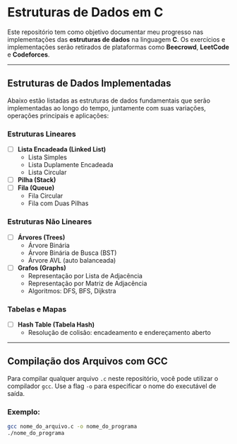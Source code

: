 # Estruturas de Dados em C

Este repositório tem como objetivo documentar meu progresso nas implementações das **estruturas de dados** na linguagem **C**. Os exercícios e implementações serão retirados de plataformas como **Beecrowd**, **LeetCode** e **Codeforces**.

---

## Estruturas de Dados Implementadas

Abaixo estão listadas as estruturas de dados fundamentais que serão implementadas ao longo do tempo, juntamente com suas variações, operações principais e aplicações:

### Estruturas Lineares
- [ ] **Lista Encadeada (Linked List)**
  - Lista Simples
  - Lista Duplamente Encadeada
  - Lista Circular
- [ ] **Pilha (Stack)**
- [ ] **Fila (Queue)**
  - Fila Circular
  - Fila com Duas Pilhas

### Estruturas Não Lineares
- [ ] **Árvores (Trees)**
  - Árvore Binária
  - Árvore Binária de Busca (BST)
  - Árvore AVL (auto balanceada)
- [ ] **Grafos (Graphs)**
  - Representação por Lista de Adjacência
  - Representação por Matriz de Adjacência
  - Algoritmos: DFS, BFS, Dijkstra

### Tabelas e Mapas
- [ ] **Hash Table (Tabela Hash)**
  - Resolução de colisão: encadeamento e endereçamento aberto



---

## Compilação dos Arquivos com GCC

Para compilar qualquer arquivo `.c` neste repositório, você pode utilizar o compilador `gcc`. Use a flag `-o` para especificar o nome do executável de saída.

### Exemplo:

```bash
gcc nome_do_arquivo.c -o nome_do_programa
./nome_do_programa

